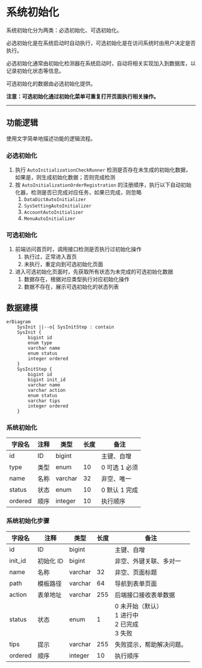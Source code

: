系统初始化
========

系统初始化分为两类：必选初始化、可选初始化。

必选初始化是在系统启动时自动执行，可选初始化是在访问系统时由用户决定是否执行。

必选初始化通常由初始化检测器在系统启动时，自动将相关实现加入到数据库，以记录初始化状态等信息。

可选初始化的数据由必选初始化提供。

**注意：可选初始化通过初始化菜单可重复打开页面执行相关操作。**

---

## 功能逻辑

使用文字简单地描述功能的逻辑流程。

### 必选初始化

1. 执行 `AutoInitializationCheckRunner` 检测是否存在未生成的初始化数据，如果是，则生成初始化数据；否则完成检测
2. 按 `AutoInitializationOrderRegistration` 的注册顺序，执行以下自动初始化器，检测是否已完成对应任务，如果已完成，则忽略
    1. `DataDictAutoInitializer`
    2. `SysSettingAutoInitializer`
    3. `AccountAutoInitializer`
    4. `MenuAutoInitializer`

### 可选初始化

1. 前端访问首页时，调用接口检测是否执行过初始化操作
    1. 执行过，正常进入首页
    2. 未执行，重定向到可选初始化页面
2. 进入可选初始化页面时，先获取所有状态为未完成的可选初始化数据
    1. 数据存在，根据对应类型执行对应初始化操作
    2. 数据不存在，展示可选初始化的状态列表

## 数据建模

```mermaid
erDiagram
    SysInit ||--o{ SysInitStep : contain
    SysInit {
        bigint id
        enum type
        varchar name
        enum status
        integer ordered
    }
    SysInitStep {
        bigint id
        bigint init_id
        varchar name
        varchar action
        enum status
        varchar tips
        integer ordered
    }
```

### 系统初始化

| 字段名     | 注释  | 类型      | 长度  | 备注        |
|---------|-----|---------|-----|-----------|
| id      | ID  | bigint  |     | 主键、自增     |
| type    | 类型  | enum    | 10  | 0 可选 1 必须 |
| name    | 名称  | varchar | 32  | 非空、唯一     |
| status  | 状态  | enum    | 10  | 0 默认 1 完成 |
| ordered | 顺序  | integer | 10  | 执行顺序      |

### 系统初始化步骤

| 字段名     | 注释     | 类型      | 长度  | 备注                                  |
|---------|--------|---------|-----|-------------------------------------|
| id      | ID     | bigint  |     | 主键、自增                               |
| init_id | 初始化 ID | bigint  |     | 非空、外键关联、多对一                         |
| name    | 名称     | varchar | 32  | 非空、页面标题                             |
| path    | 模板路径   | varchar | 64  | 导航到表单页面                             |
| action  | 表单地址   | varchar | 255 | 后端接口接收表单数据                          |
| status  | 状态     | enum    | 1   | 0 未开始（默认）<br>1 进行中<br>2 已完成<br>3 失败 |
| tips    | 提示     | varchar | 255 | 失败提示，帮助解决问题。                        |
| ordered | 顺序     | integer | 10  | 执行顺序                                |
